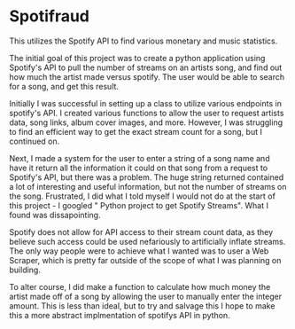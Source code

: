 # Spotifraud
This utilizes the Spotify API to find various monetary and music statistics.

The initial goal of this project was to create a python application using Spotify's API to pull the number of streams on an artists song, and find out
how much the artist made versus spotify. The user would be able to search for a song, and get this result.

Initially I was successful in setting up a class to utilize various endpoints in spotify's API.
I created various functions to allow the user to request artists data, song links, album cover images, and more. However, I was struggling to find an efficient way to get the exact stream count for a song, but I continued on.

Next, I made a system for the user to enter a string of a song name and have it return all the information it could on that song from a request to Spotify's API, but there was a problem.
The huge string returned contained a lot of interesting and useful information, but not the number
of streams on the song. Frustrated, I did what I told myself I would not do at the start of this
project - I googled " Python project to get Spotify Streams". What I found was dissapointing.

Spotify does not allow for API access to their stream count data, as they believe such access 
could be used nefariously to artificially inflate streams. The only way people were to achieve
what I wanted was to user a Web Scraper, which is pretty far outside of the scope of what I was 
planning on building.

To alter course, I did make a function to calculate how much money the artist made off of a song
by allowing the user to manually enter the integer amount. This is less than ideal, but to 
try and salvage this I hope to make this a more abstract implmentation of spotifys API in python.

